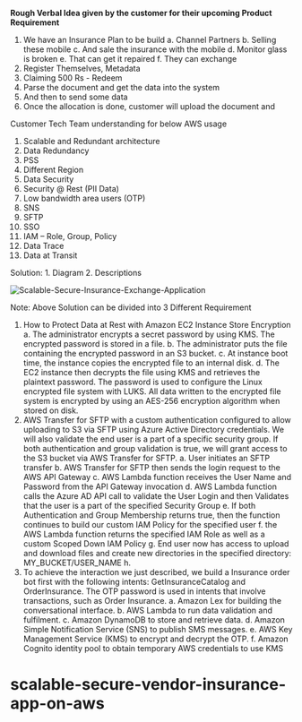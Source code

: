**Rough Verbal Idea given by the customer for their upcoming Product Requirement**
1.	We have an Insurance Plan to be build
a.	Channel Partners
b.	Selling these mobile
c.	And sale the insurance with the mobile
d.	Monitor glass is broken
e.	That can get it repaired
f.	They can exchange
2.	Register Themselves, Metadata
3.	Claiming 500 Rs  - Redeem
4.	Parse the document and get the data into the system
5.	And then to send some data
6.	Once the allocation is done, customer will upload the document and 

Customer Tech Team understanding for below AWS usage
1.	Scalable and Redundant architecture
2.	Data Redundancy
3.	PSS
4.	Different Region
5.	Data Security
6.	Security @ Rest (PII Data)
7.	Low bandwidth area users (OTP)
8.	SNS
9.	SFTP
10.	SSO
11.	IAM – Role, Group, Policy
12.	Data Trace
13.	Data at Transit

Solution: 1. Diagram 2. Descriptions

![Scalable-Secure-Insurance-Exchange-Application](https://user-images.githubusercontent.com/13980382/130314662-a5a2f89a-ba46-4cef-8698-a22f0f698ca8.png)

Note: Above Solution can be divided into 3 Different Requirement
1.	How to Protect Data at Rest with Amazon EC2 Instance Store Encryption
a.	The administrator encrypts a secret password by using KMS. The encrypted password is stored in a file.
b.	The administrator puts the file containing the encrypted password in an S3 bucket.
c.	At instance boot time, the instance copies the encrypted file to an internal disk.
d.	The EC2 instance then decrypts the file using KMS and retrieves the plaintext password. The password is used to configure the Linux encrypted file system with LUKS. All data written to the encrypted file system is encrypted by using an AES-256 encryption algorithm when stored on disk.
2.	AWS Transfer for SFTP with a custom authentication configured to allow uploading to S3 via SFTP using Azure Active Directory credentials. We will also validate the end user is a part of a specific security group. If both authentication and group validation is true, we will grant access to the S3 bucket via AWS Transfer for SFTP.
a.	User initiates an SFTP transfer
b.	AWS Transfer for SFTP then sends the login request to the AWS API Gateway
c.	AWS Lambda function receives the User Name and Password from the API Gateway invocation
d.	AWS Lambda function calls the Azure AD API call to validate the User Login and then Validates that the user is a part of the specified Security Group
e.	If both Authentication and Group Membership returns true, then the function continues to build our custom IAM Policy for the specified user
f.	the AWS Lambda function returns the specified IAM Role as well as a custom Scoped Down IAM Policy
g.	End user now has access to upload and download files and create new directories in the specified directory: MY_BUCKET/USER_NAME
h.	
3.	To achieve the interaction we just described, we build a Insurance order bot first with the following intents: GetInsuranceCatalog and OrderInsurance. The OTP password is used in intents that involve transactions, such as Order Insurance.
a.	Amazon Lex for building the conversational interface.
b.	AWS Lambda to run data validation and fulfilment.
c.	Amazon DynamoDB to store and retrieve data.
d.	Amazon Simple Notification Service (SNS) to publish SMS messages.
e.	AWS Key Management Service (KMS) to encrypt and decrypt the OTP.
f.	Amazon Cognito identity pool to obtain temporary AWS credentials to use KMS
# scalable-secure-vendor-insurance-app-on-aws
